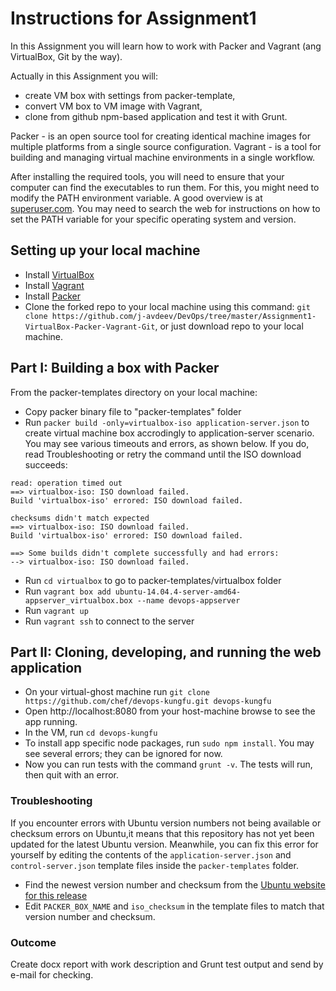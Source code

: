 Instructions for Assignment1
========================================
In this Assignment you will learn how to work with Packer and Vagrant (ang VirtualBox, Git by the way).

Actually in this Assignment you will:
* create VM box with settings from packer-template,
* convert VM box to VM image with Vagrant,
* clone from github npm-based application and test it with Grunt.

Packer - is an open source tool for creating identical machine images for multiple platforms from a single source configuration.
Vagrant - is a tool for building and managing virtual machine environments in a single workflow.


After installing the required tools, you will need to ensure that your computer can find the executables to run them. For this, you might need to modify the PATH environment variable. A good overview is at [superuser.com](https://superuser.com/questions/284342/what-are-path-and-other-environment-variables-and-how-can-i-set-or-use-them). You may need to search the web for instructions on how to set the PATH variable for your specific operating system and version. 

## Setting up your local machine

* Install [VirtualBox](https://www.virtualbox.org/wiki/Downloads)
* Install [Vagrant](https://www.vagrantup.com/downloads.html)
* Install [Packer](https://www.packer.io/downloads.html)
* Clone the forked repo to your local machine using this command: `git clone https://github.com/j-avdeev/DevOps/tree/master/Assignment1-VirtualBox-Packer-Vagrant-Git`, or just download repo to your local machine.

## Part I: Building a box with Packer

From the packer-templates directory on your local machine:
* Copy packer binary file to "packer-templates" folder
* Run `packer build -only=virtualbox-iso application-server.json` to create virtual machine box accrodingly to application-server scenario.
You may see various timeouts and errors, as shown below. If you do, read Troubleshooting or retry the command until the ISO download succeeds:

```
read: operation timed out
==> virtualbox-iso: ISO download failed.
Build 'virtualbox-iso' errored: ISO download failed.

checksums didn't match expected
==> virtualbox-iso: ISO download failed.
Build 'virtualbox-iso' errored: ISO download failed.

==> Some builds didn't complete successfully and had errors:
--> virtualbox-iso: ISO download failed.
```

* Run `cd virtualbox` to go to packer-templates/virtualbox folder
* Run `vagrant box add ubuntu-14.04.4-server-amd64-appserver_virtualbox.box --name devops-appserver`
* Run `vagrant up`
* Run `vagrant ssh` to connect to the server


## Part II: Cloning, developing, and running the web application

* On your virtual-ghost machine run `git clone https://github.com/chef/devops-kungfu.git devops-kungfu`
* Open http://localhost:8080 from your host-machine browse to see the app running.
* In the VM, run `cd devops-kungfu`
* To install app specific node packages, run `sudo npm install`. You may see several errors; they can be ignored for now.
* Now you can run tests with the command `grunt -v`. The tests will run, then quit with an error.

### Troubleshooting

If you encounter errors with Ubuntu version numbers not being available or checksum errors on Ubuntu,it means that this repository has not yet been updated for the latest Ubuntu version. Meanwhile, you can fix this error for yourself by editing the contents of the `application-server.json` and `control-server.json` template files inside the `packer-templates` folder.

* Find the newest version number and checksum from the [Ubuntu website for this release](http://releases.ubuntu.com/trusty/)
* Edit `PACKER_BOX_NAME` and `iso_checksum` in the template files to match that version number and checksum.

### Outcome

Create docx report with work description and Grunt test output and send by e-mail for checking.
